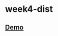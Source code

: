 # week4-dist

<h2><a href="https://xinundefined.github.io/week4-dist/dist/index.html">Demo</a></h2>

